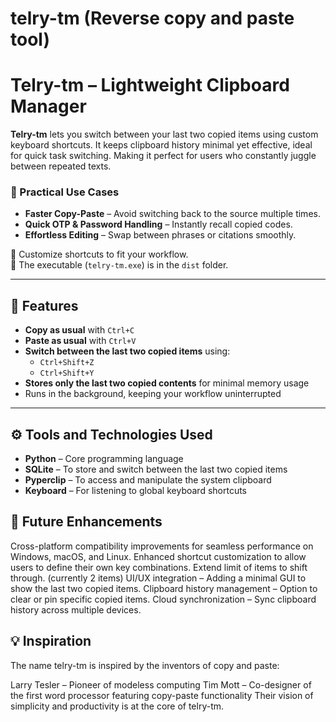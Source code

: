 # telry-tm (Reverse copy and paste tool)

# Telry-tm – Lightweight Clipboard Manager  

**Telry-tm** lets you switch between your last two copied items using custom keyboard shortcuts. It keeps clipboard history minimal yet effective, ideal for quick task switching.  Making it perfect for users who constantly juggle between repeated texts.

### 🔹 Practical Use Cases  
- **Faster Copy-Paste** – Avoid switching back to the source multiple times.  
- **Quick OTP & Password Handling** – Instantly recall copied codes.  
- **Effortless Editing** – Swap between phrases or citations smoothly.  

🔹 Customize shortcuts to fit your workflow.  
🔹 The executable (`telry-tm.exe`) is in the `dist` folder.  


---

## 🚀 Features

- **Copy as usual** with `Ctrl+C`
- **Paste as usual** with `Ctrl+V`
- **Switch between the last two copied items** using:
  - `Ctrl+Shift+Z`
  - `Ctrl+Shift+Y`
- **Stores only the last two copied contents** for minimal memory usage
- Runs in the background, keeping your workflow uninterrupted

---

## ⚙️ Tools and Technologies Used

- **Python** – Core programming language
- **SQLite** – To store and switch between the last two copied items
- **Pyperclip** – To access and manipulate the system clipboard
- **Keyboard** – For listening to global keyboard shortcuts


## 🌱 Future Enhancements
Cross-platform compatibility improvements for seamless performance on Windows, macOS, and Linux.
Enhanced shortcut customization to allow users to define their own key combinations.
Extend limit of items to shift through. (currently 2 items)
UI/UX integration – Adding a minimal GUI to show the last two copied items.
Clipboard history management – Option to clear or pin specific copied items.
Cloud synchronization – Sync clipboard history across multiple devices.


## 💡 Inspiration
The name telry-tm is inspired by the inventors of copy and paste:

Larry Tesler – Pioneer of modeless computing
Tim Mott – Co-designer of the first word processor featuring copy-paste functionality
Their vision of simplicity and productivity is at the core of telry-tm.
